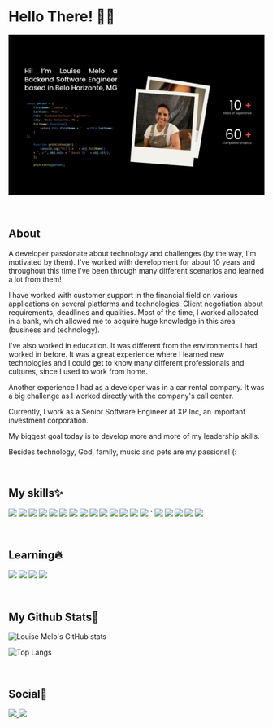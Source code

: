 
<div class="hidden-in-page">

# Hello There! 👋🏼

<p align="center">
        <img src="https://raw.githubusercontent.com/louisemelo/louisemelo/main/images/lou.png" alt="Awesome-Design-Tools"/>
</p>

**<br/>**
## About

A developer passionate about technology and challenges (by the way, I'm motivated by them). I've worked with development for about 10 years and throughout this time I've been through many different scenarios and learned a lot from them!  
  
I have worked with customer support in the financial field on various applications on several platforms and technologies. Client negotiation about requirements, deadlines and qualities. Most of the time, I worked allocated in a bank, which allowed me to acquire huge knowledge in this area (business and technology).  
  
I've also worked in education. It was different from the environments I had worked in before. It was a great experience where I learned new technologies and I could get to know many different professionals and cultures, since I used to work from home.  
  
Another experience I had as a developer was in a car rental company. It was a big challenge as I worked directly with the company's call center.  
  
Currently, I work as a Senior Software Engineer at XP Inc, an important investment corporation.  
  
My biggest goal today is to develop more and more of my leadership skills.  
  
Besides technology, God, family, music and pets are my passions! (:


**<br/>**
## My skills✨

<img src="https://img.shields.io/badge/C%23-239120?style=for-the-badge&logo=c-&logoColor=white" />
<img src="https://img.shields.io/badge/HTML-239120?style=for-the-badge&logo=html5&logoColor=white" />
<img src="https://img.shields.io/badge/CSS-239120?style=for-the-badge&logo=css3&logoColor=white" />
<img src="https://img.shields.io/badge/.NET-5C2D91?style=for-the-badge&logo=.net&logoColor=white" /> 
<img src="https://img.shields.io/badge/Javascript-323330?style=for-the-badge&logo=javascript&logoColor=F7DF1E" /> 
<img src="https://img.shields.io/badge/TypeScript-007ACC?style=for-the-badge&logo=typescript&logoColor=white" /> 
<img src="https://img.shields.io/badge/HTML5-E34F26?style=for-the-badge&logo=html5&logoColor=white" /> 
<img src="https://img.shields.io/badge/CSS3-1572B6?style=for-the-badge&logo=css3&logoColor=white" /> 
<img src="https://img.shields.io/badge/Microsoft_SQL_Server-CC2927?style=for-the-badge&logo=microsoft-sql-server&logoColor=white" /> 
<img src="https://img.shields.io/badge/MySQL-00000F?style=for-the-badge&logo=mysql&logoColor=white" /> 
<img src="https://img.shields.io/badge/PostgreSQL-316192?style=for-the-badge&logo=postgresql&logoColor=white" /> 
<img src="https://img.shields.io/badge/MongoDB-4EA94B?style=for-the-badge&logo=mongodb&logoColor=white" /> 
<img src="https://img.shields.io/badge/SQLite-07405E?style=for-the-badge&logo=sqlite&logoColor=white" />
<img src="https://img.shields.io/badge/Microsoft_Azure-0089D6?style=for-the-badge&logo=microsoft-azure&logoColor=white" /> `
<img src="https://img.shields.io/badge/Docker-2496ED?style=for-the-badge&logo=docker&logoColor=white" />
<img src="https://img.shields.io/badge/Kubernetes-326DE6?style=for-the-badge&logo=kubernetes&logoColor=white" />
<img src="https://img.shields.io/badge/Elastic-FFFFFF?style=for-the-badge&logo=elastic&logoColor=black" />
<img src="https://img.shields.io/badge/Git-E34F26?style=for-the-badge&logo=git&logoColor=white" />
<img src="https://img.shields.io/badge/Windows-017AD7?style=for-the-badge&logo=windows&logoColor=white" /> 

**<br/>**
## Learning🔥

<img src="https://img.shields.io/badge/Python-3776AB?style=for-the-badge&logo=python&logoColor=white" /> 
<img src="https://img.shields.io/badge/Node.js-43853D?style=for-the-badge&logo=node.js&logoColor=white" /> 
<img src="https://img.shields.io/badge/Amazon_AWS-232F3E?style=for-the-badge&logo=amazon-aws&logoColor=white" /> 
<img src="https://img.shields.io/badge/Redis-D9281A?style=for-the-badge&logo=redis&logoColor=white" /> 

**<br/>**
## My Github Stats🦄

![Louise Melo's GitHub stats](https://github-readme-stats.vercel.app/api?username=louisemelo\&rank_icon=github) 

![Top Langs](https://github-readme-stats.vercel.app/api/top-langs/?username=louisemelo\&layout=compact)

**<br/>**

## Social💖

 [<img src="https://img.shields.io/badge/GitHub-100000?style=for-the-badge&logo=github&logoColor=white" /> ](%60https://github.com/louisemelo)
 [<img src="https://img.shields.io/badge/LinkedIn-0077B5?style=for-the-badge&logo=linkedin&logoColor=white" />](%60https://www.linkedin.com/in/louisemelo%60)
